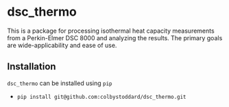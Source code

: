 # dsc_thermo

This is a package for processing isothermal heat capacity measurements from a Perkin-Elmer DSC 8000 and analyzing the results. The primary goals are wide-applicability and ease of use.

## Installation
`dsc_thermo` can be installed using `pip`
 - `pip install git@github.com:colbystoddard/dsc_thermo.git`
